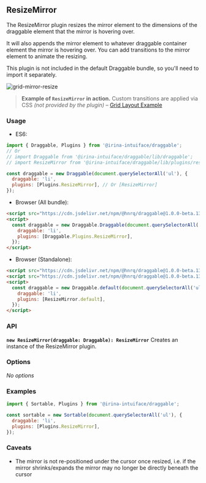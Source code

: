 ## ResizeMirror

The ResizeMirror plugin resizes the mirror element to the dimensions of the draggable element that the mirror is hovering over.

It will also appends the mirror element to whatever draggable container element the mirror is hovering over.
You can add transitions to the mirror element to animate the resizing.

This plugin is not included in the default Draggable bundle, so you'll need to import it separately.

![grid-mirror-resize](https://user-images.githubusercontent.com/643944/39401902-197a93d4-4b1f-11e8-8e2a-9c3070a6fb95.gif)

> **Example of `ResizeMirror` in action.** Custom transitions are applied via CSS _(not provided by the plugin)_ – [Grid Layout Example](https://shopify.github.io/draggable/examples/grid-layout.html)

### Usage

- ES6:

```js
import { Draggable, Plugins } from '@irina-intuiface/draggable';
// Or
// import Draggable from '@irina-intuiface/draggable/lib/draggable';
// import ResizeMirror from '@irina-intuiface/draggable/lib/plugins/resize-mirror';

const draggable = new Draggable(document.querySelectorAll('ul'), {
  draggable: 'li',
  plugins: [Plugins.ResizeMirror], // Or [ResizeMirror]
});
```

- Browser (All bundle):

```html
<script src="https://cdn.jsdelivr.net/npm/@hnrq/draggable@1.0.0-beta.13/lib/draggable.bundle.js"></script>
<script>
  const draggable = new Draggable.Draggable(document.querySelectorAll('ul'), {
    draggable: 'li',
    plugins: [Draggable.Plugins.ResizeMirror],
  });
</script>
```

- Browser (Standalone):

```html
<script src="https://cdn.jsdelivr.net/npm/@hnrq/draggable@1.0.0-beta.13/lib/draggable.js"></script>
<script src="https://cdn.jsdelivr.net/npm/@hnrq/draggable@1.0.0-beta.13/lib/plugins/resize-mirror.js"></script>
<script>
  const draggable = new Draggable.default(document.querySelectorAll('ul'), {
    draggable: 'li',
    plugins: [ResizeMirror.default],
  });
</script>
```

### API

**`new ResizeMirror(draggable: Draggable): ResizeMirror`**
Creates an instance of the ResizeMirror plugin.

### Options

_No options_

### Examples

```js
import { Sortable, Plugins } from '@irina-intuiface/draggable';

const sortable = new Sortable(document.querySelectorAll('ul'), {
  draggable: 'li',
  plugins: [Plugins.ResizeMirror],
});
```

### Caveats

- The mirror is not re-positioned under the cursor once resized, i.e. if the mirror shrinks/expands the mirror may no longer be directly beneath the cursor
